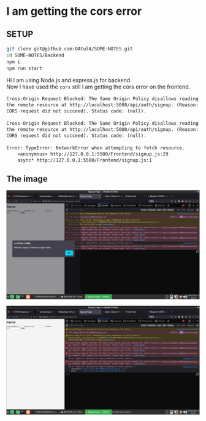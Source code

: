 # I am getting the cors error

## SETUP

```sh
git clone git@github.com:OAtulA/SOME-NOTES.git
cd SOME-NOTES/Backend
npm i
npm run start
```

Hi I am using Node.js and express.js for backend.  
Now I have used the `cors` still I am getting the cors error on the frontend.  

```console
Cross-Origin Request Blocked: The Same Origin Policy disallows reading the remote resource at http://localhost:5000/api/auth/signup. (Reason: CORS request did not succeed). Status code: (null).

Cross-Origin Request Blocked: The Same Origin Policy disallows reading the remote resource at http://localhost:5000/api/auth/signup. (Reason: CORS request did not succeed). Status code: (null).

Error: TypeError: NetworkError when attempting to fetch resource.
    <anonymous> http://127.0.0.1:5500/Frontend/signup.js:29
    async* http://127.0.0.1:5500/Frontend/signup.js:1
```

## The image

![Cors Error](cors-error.png "Cors Image 1")  

![Cors Error](cors-error2.png "Cors Image 2")